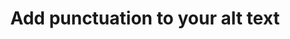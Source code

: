 ---
layout: bookmark
title: Add punctuation to your alt text
tags:
  - Bookmarks
  - Accessibility
  - Resources
created: '2023-04-19T12:59:20.852Z'
link: https://thoughtbot.com/blog/add-punctuation-to-your-alt-text
id: 559967261
excerpt: >-
  While alt text end punctuation isn’t technically required for compliance, it
  makes for a better experience for your audience.
image: https://images.thoughtbot.com/blog-images/social-share-default.png
---